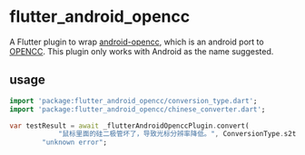 # flutter_android_opencc

A Flutter plugin to wrap [android-opencc](https://github.com/qichuan/android-opencc), which is an android port to [OPENCC](https://github.com/BYVoid/OpenCC).
This plugin only works with Android as the name suggested.

## usage

```dart
import 'package:flutter_android_opencc/conversion_type.dart';
import 'package:flutter_android_opencc/chinese_converter.dart';

var testResult = await _flutterAndroidOpenccPlugin.convert(
            "鼠标里面的硅二极管坏了，导致光标分辨率降低。", ConversionType.s2twp) ??
        "unknown error";
```
